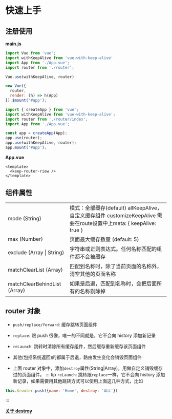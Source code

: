 # 快速上手

## 注册使用
**main.js**
<CodeGroup>
  <CodeGroupItem title="Vue2.x" active>

  ```js
  import Vue from 'vue';
  import withKeepAlive from 'vue-with-keep-alive'
  import App from './App.vue';
  import router from './router';

  Vue.use(withKeepAlive, router)

  new Vue({
    router,
    render: (h) => h(App)
  }).$mount('#app');
  ```

  </CodeGroupItem>

  <CodeGroupItem title="Vue3.x">

  ```js
  import { createApp } from 'vue';
  import withKeepAlive from 'vue-with-keep-alive';
  import router from './router/index';
  import App from './App.vue';

  const app = createApp(App);
  app.use(router);
  app.use(withKeepAlive, router);
  app.mount('#app');
  ```

  </CodeGroupItem>
</CodeGroup>

**App.vue**
```vue
<template>
  <keep-router-riew />
</template>
```

## 组件属性

<table class="table table-bordered table-striped table-condensed">
  <tr>
    <td>mode (String)</td>
	  <td>模式：全部缓存(default) allKeepAlive，自定义缓存组件 customizeKeepAlive 需要在route设置中上meta: { keepAlive: true }</td>
  </tr>
  <tr>
    <td>max (Number)</td>
	  <td>页面最大缓存数量 (default: 5)</td>
  </tr>
  <tr>
    <td>exclude (Array | String)</td>
	  <td>字符串或正则表达式。任何名称匹配的组件都不会被缓存</td>
  </tr>
  <tr>
    <td>matchClearList (Array)</td>
	  <td>匹配到名称时，除了当前页面的名称外，清空其他的页面名称</td>
  </tr>
  <tr>
    <td>matchClearBehindList (Array)</td>
	  <td>如果是后退，匹配到名称时，会把后面所有的名称剔除掉</td>
  </tr>
</table>

## router 对象

- `push/replace/forward`: 缓存跳转页面组件

- `replace`: 跟 push 很像，唯一的不同就是，它不会向 history 添加新记录

- `reLaunch`: 跳转时清除所有缓存组件，然后缓存重新缓存该页面组件

- 其他(包括系统返回)的都属于后退，路由发生变化会销毁页面组件

- 上面 router 对象中，添加`destroy`属性(String|Array)，用做自定义销毁缓存过的页面组件。
::: tip
`reLaunch`: 跳转跟`replace`一样，它不会向 history 添加新记录，如果需要用其他跳转方式可以使用上面这几种方式，比如
```js
this.$router.push({name: 'Home', destroy: 'ALL'})
```
:::

**[关于 destroy](./destroy.md)**